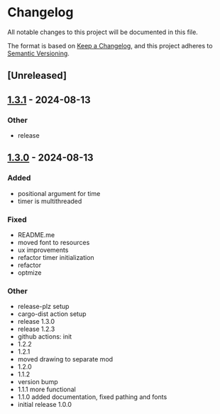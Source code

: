 # Changelog
All notable changes to this project will be documented in this file.

The format is based on [Keep a Changelog](https://keepachangelog.com/en/1.0.0/),
and this project adheres to [Semantic Versioning](https://semver.org/spec/v2.0.0.html).

## [Unreleased]

## [1.3.1](https://github.com/eRgo35/ti/compare/v1.3.0...v1.3.1) - 2024-08-13

### Other
- release

## [1.3.0](https://github.com/eRgo35/ti/releases/tag/v1.3.0) - 2024-08-13

### Added
- positional argument for time
- timer is multithreaded

### Fixed
- README.me
- moved font to resources
- ux improvements
- refactor timer initialization
- refactor
- optmize

### Other
- release-plz setup
- cargo-dist action setup
- release 1.3.0
- release 1.2.3
- github actions: init
- 1.2.2
- 1.2.1
- moved drawing to separate mod
- 1.2.0
- 1.1.2
- version bump
- 1.1.1 more functional
- 1.1.0 added documentation, fixed pathing and fonts
- initial release 1.0.0
